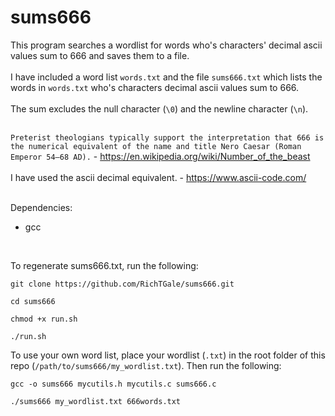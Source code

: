 # sums666
This program searches a wordlist for words who's characters' decimal ascii values sum to 666 and saves them to a file.<br /><br />
I have included a word list `words.txt` and the file `sums666.txt` which lists the words in `words.txt` who's characters decimal ascii values sum to 666.<br /><br />
The sum excludes the null character (`\0`) and the newline character (`\n`).<br /><br />

`Preterist theologians typically support the interpretation that 666 is the numerical equivalent of the name and title Nero Caesar (Roman Emperor 54–68 AD).` - <https://en.wikipedia.org/wiki/Number_of_the_beast> <br /><br />
I have used the ascii decimal equivalent. - <https://www.ascii-code.com/> <br /><br />

Dependencies:
 - gcc
<br />

To regenerate sums666.txt, run the following:
<br />
```
git clone https://github.com/RichTGale/sums666.git
```

```
cd sums666
```

```
chmod +x run.sh
```

```
./run.sh
```
To use your own word list, place your wordlist (`.txt`) in the root folder of this repo (`/path/to/sums666/my_wordlist.txt`). Then run the following:
```
gcc -o sums666 mycutils.h mycutils.c sums666.c
```

```
./sums666 my_wordlist.txt 666words.txt
```
